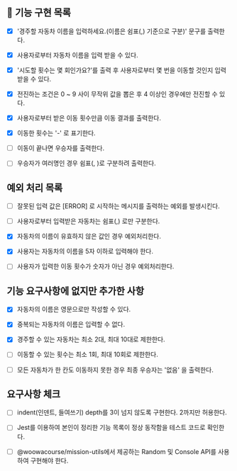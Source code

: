 ## 💙 기능 구현 목록

- [x] '경주할 자동차 이름을 입력하세요.(이름은 쉼표(,) 기준으로 구분)' 문구를 출력한다.

- [x] 사용자로부터 자동차 이름을 입력 받을 수 있다.

- [x] '시도할 횟수는 몇 회인가요?'를 출력 후 사용자로부터 몇 번을 이동할 것인지 입력받을 수 있다.

- [x] 전진하는 조건은 0 ~ 9 사이 무작위 값을 뽑은 후 4 이상인 경우에만 전진할 수 있다.

- [x] 사용자로부터 받은 이동 횟수만큼 이동 결과를 출력한다.

- [x] 이동한 횟수는 '-' 로 표기한다.

- [ ] 이동이 끝나면 우승자를 출력한다.

- [ ] 우승자가 여러명인 경우 쉼표(, )로 구분하려 출력한다.

## 예외 처리 목록

- [ ] 잘못된 입력 값은 [ERROR] 로 시작하는 메시지를 출력하는 예외를 발생시킨다.

- [ ] 사용자로부터 입력받은 자동차는 쉼표(,) 로만 구분한다.

- [x] 자동차의 이름이 유효하지 않은 값인 경우 예외처리한다.

- [x] 사용자는 자동차의 이름을 5자 이하로 입력해야 한다.

- [ ] 사용자가 입력한 이동 횟수가 숫자가 아닌 경우 예외처리한다.

## 기능 요구사항에 없지만 추가한 사항

- [x] 자동차의 이름은 영문으로만 작성할 수 있다.

- [x] 중복되는 자동차의 이름은 입력할 수 없다.

- [x] 경주할 수 있는 자동차는 최소 2대, 최대 10대로 제한한다.

- [ ] 이동할 수 있는 횟수는 최소 1회, 최대 10회로 제한한다.

- [ ] 모든 자동차가 한 칸도 이동하지 못한 경우 최종 우승자는 '없음' 을 출력한다.

## 요구사항 체크

- [ ] indent(인덴트, 들여쓰기) depth를 3이 넘지 않도록 구현한다. 2까지만 허용한다.

- [ ] Jest를 이용하여 본인이 정리한 기능 목록이 정상 동작함을 테스트 코드로 확인한다.

- [ ] @woowacourse/mission-utils에서 제공하는 Random 및 Console API를 사용하여 구현해야 한다.
